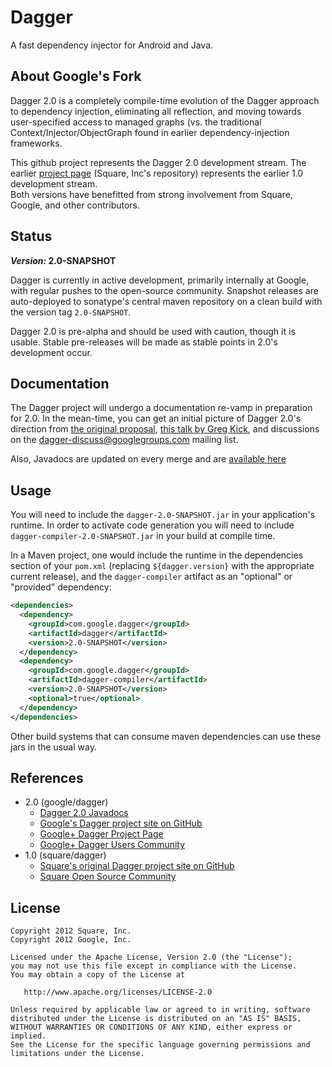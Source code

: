 Dagger
======

A fast dependency injector for Android and Java.

About Google's Fork
-------------

Dagger 2.0 is a completely compile-time evolution of the Dagger approach to dependency injection,
eliminating all reflection, and moving towards user-specified access to managed graphs (vs.
the traditional Context/Injector/ObjectGraph found in earlier dependency-injection frameworks.

This github project represents the Dagger 2.0 development stream.  The earlier 
[project page][square] (Square, Inc's repository) represents the earlier 1.0 development stream.  
Both versions have benefitted from strong involvement from Square, Google, and other contributors. 

Status
------

***Version:* 2.0-SNAPSHOT** 

Dagger is currently in active development, primarily internally at Google, with regular pushes
to the open-source community.  Snapshot releases are auto-deployed to sonatype's central maven
repository on a clean build with the version tag `2.0-SNAPSHOT`.

Dagger 2.0 is pre-alpha and should be used with caution, though it is usable.  Stable 
pre-releases will be made as stable points in 2.0's development occur.

Documentation
-------------

The Dagger project will undergo a documentation re-vamp in preparation for 2.0.  In the mean-time,
you can get an initial picture of Dagger 2.0's direction from [the original proposal][proposal],
[this talk by Greg Kick][gaktalk], and discussions on the dagger-discuss@googlegroups.com 
mailing list.

Also, Javadocs are updated on every merge and are [available here][latestapi]

Usage
--------

You will need to include the `dagger-2.0-SNAPSHOT.jar` in your
application's runtime.   In order to activate code generation you will need to
include `dagger-compiler-2.0-SNAPSHOT.jar` in your build at compile time.

In a Maven project, one would include the runtime in the dependencies section
of your `pom.xml` (replacing `${dagger.version}` with the appropriate current
release), and the `dagger-compiler` artifact as an "optional" or "provided"
dependency:

```xml
<dependencies>
  <dependency>
    <groupId>com.google.dagger</groupId>
    <artifactId>dagger</artifactId>
    <version>2.0-SNAPSHOT</version>
  </dependency>
  <dependency>
    <groupId>com.google.dagger</groupId>
    <artifactId>dagger-compiler</artifactId>
    <version>2.0-SNAPSHOT</version>
    <optional>true</optional>
  </dependency>
</dependencies>
```

Other build systems that can consume maven dependencies can use these jars in the usual way.

References
----------

  * 2.0 (google/dagger)
    * [Dagger 2.0 Javadocs][latestapi]
    * [Google's Dagger project site on GitHub][project]
    * <a href="https://plus.google.com/118328287768685565185" rel="publisher">Google+ Dagger Project Page</a>
    * [Google+ Dagger Users Community][community]
  * 1.0 (square/dagger)
    * [Square's original Dagger project site on GitHub][square]
    * [Square Open Source Community][squarecommunity]

License
-------

    Copyright 2012 Square, Inc.
    Copyright 2012 Google, Inc.

    Licensed under the Apache License, Version 2.0 (the "License");
    you may not use this file except in compliance with the License.
    You may obtain a copy of the License at

       http://www.apache.org/licenses/LICENSE-2.0

    Unless required by applicable law or agreed to in writing, software
    distributed under the License is distributed on an "AS IS" BASIS,
    WITHOUT WARRANTIES OR CONDITIONS OF ANY KIND, either express or implied.
    See the License for the specific language governing permissions and
    limitations under the License.



 [1]: http://google.github.com/dagger/
 [dl-dagger]: http://search.maven.org/#search%7Cga%7C1%7Cg%3A%22com.google.dagger%22%20a%3A%22dagger%22
 [dl-javawriter]: http://search.maven.org/#search%7Cga%7C1%7Cg%3A%22com.squareup%22%20a%3A%22javawriter%22
 [dl-inject]: http://search.maven.org/#search%7Cga%7C1%7Cg%3A%22javax.inject%22%20a%3A%22javax.inject%22
 [latestapi]: http://google.github.io/dagger/api/latest/
 [gaktalk]: https://www.youtube.com/watch?v=oK_XtfXPkqw
 [proposal]: https://github.com/square/dagger/issues/366
 [project]: http://github.com/google/dagger/
 [community]: https://plus.google.com/communities/111933036769103367883
 [square]: http://github.com/square/dagger/
 [squarecommunity]: https://plus.google.com/communities/109244258569782858265

